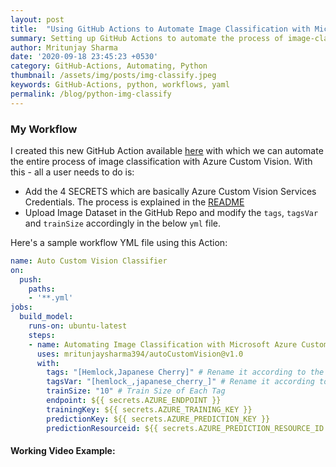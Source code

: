 ```yaml
---
layout: post
title:  "Using GitHub Actions to Automate Image Classification with Microsoft Azure Custom Vision Services"
summary: Setting up GitHub Actions to automate the process of image-classification using Azure.
author: Mritunjay Sharma
date: '2020-09-18 23:45:23 +0530'
category: GitHub-Actions, Automating, Python
thumbnail: /assets/img/posts/img-classify.jpeg
keywords: GitHub-Actions, python, workflows, yaml
permalink: /blog/python-img-classify
---
```


[Instructions]: # (To submit to the GitHub Actions x DEV Hackathon, please fill out all sections.)

### My Workflow
[Note]: # (Make sure to include the name of your GitHub Action and share where it's being used!)

I created this new GitHub Action available [here](https://github.com/marketplace/actions/automating-image-classification-with-microsoft-azure-custom-vision-training-and-prediction) with which we can automate the entire process of image classification with Azure Custom Vision.
With this - all a user needs to do is:
* Add the 4 SECRETS which are basically Azure Custom Vision Services Credentials. The process is explained in the [README](https://github.com/mritunjaysharma394/autoCustomVision/blob/master/README.md)
* Upload Image Dataset in the GitHub Repo and modify the `tags`, `tagsVar` and `trainSize` accordingly in the below `yml` file.

Here's a sample workflow YML file using this Action:

```yaml
name: Auto Custom Vision Classifier
on:
  push:
    paths:
    - '**.yml'
jobs:
  build_model:
    runs-on: ubuntu-latest
    steps:
    - name: Automating Image Classification with Microsoft Azure Custom Vision Training and Prediction
      uses: mritunjaysharma394/autoCustomVision@v1.0
      with:
        tags: "[Hemlock,Japanese Cherry]" # Rename it according to the folder name under images/ which will also be our name to the tags
        tagsVar: "[hemlock_,japanese_cherry_]" # Rename it according to the symmetry of file names under images/tag/ 
        trainSize: "10" # Train Size of Each Tag
        endpoint: ${{ secrets.AZURE_ENDPOINT }}
        trainingKey: ${{ secrets.AZURE_TRAINING_KEY }}
        predictionKey: ${{ secrets.AZURE_PREDICTION_KEY }}
        predictionResourceid: ${{ secrets.AZURE_PREDICTION_RESOURCE_ID }}
```

#### Working Video Example:


